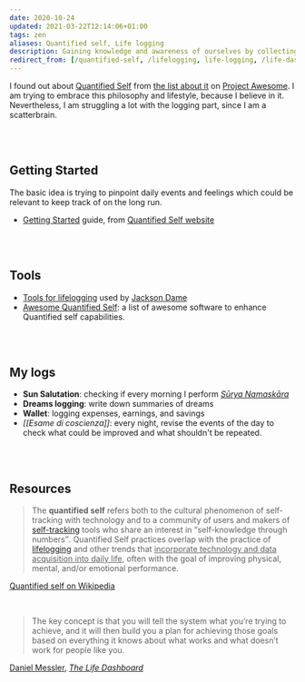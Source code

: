 ```yaml
---
date: 2020-10-24
updated: 2021-03-22T12:14:06+01:00
tags: zen
aliases: Quantified self, Life logging
description: Gaining knowledge and awareness of ourselves by collecting any sort of data which concern us
redirect_from: [/quantified-self, /lifelogging, life-logging, /life-dashboard]
---
```

I found out about [Quantified Self](https://en.wikipedia.org/wiki/Quantified_self 'Quantified Self on Wikipedia') from [the list about it](https://project-awesome.org/woop/awesome-quantified-self 'Awesome Quantified Self') on [Project Awesome](https://project-awesome.org 'Project Awesome'). I am trying to embrace this philosophy and lifestyle, because I believe in it. Nevertheless, I am struggling a lot with the logging part, since I am a scatterbrain.

<br>
<br>

## Getting Started

The basic idea is trying to pinpoint daily events and feelings which could be relevant to keep track of on the long run.

- [Getting Started](https://quantifiedself.com/get-started/) guide, from [Quantified Self website](https://quantifiedself.com)

<br>
<br>

## Tools

- [Tools for lifelogging](https://www.jacksondame.com/blog/lifelogging-how-and-why-i-create-a-quantified-self#tools 'A list of all the tools I use currently - Lifelogging: How \(and Why\) I Create a Quantified Self') used by [Jackson Dame](https://www.jacksondame.com 'Jackson Dame')
- [Awesome Quantified Self](https://project-awesome.org/woop/awesome-quantified-self): a list of awesome software to enhance Quantified self capabilities.

<br>
<br>

## My logs

- **Sun Salutation**: checking if every morning I perform [<cite>Sūrya Namaskāra</cite>](https://en.wikipedia.org/wiki/Surya_Namaskar '“Surya Namaskar” on Wikipedia')
- **Dreams logging**: write down summaries of dreams
- **Wallet**: logging expenses, earnings, and savings
- *[[Esame di coscienza]]*: every night, revise the events of the day to check what could be improved and what shouldn't be repeated.

<br>
<br>

## Resources

> The **quantified self** refers both to the cultural phenomenon of self-tracking with technology and to a community of users and makers of [self-tracking](https://en.wikipedia.org/wiki/Self-tracking 'Self-tracking') tools who share an interest in <q>self-knowledge through numbers</q>. Quantified Self practices overlap with the practice of [lifelogging](https://en.wikipedia.org/wiki/Lifelog 'Lifelog') and other trends that <u>incorporate technology and data acquisition into daily life</u>, often with the goal of improving physical, mental, and/or emotional performance.

<p class='cite'><a href='https://en.wikipedia.org/wiki/Quantified_self'  target='_blank' title='Quantified self on Wikipedia'>Quantified self on Wikipedia</a></p>

<br>

> The key concept is that you will tell the system what you’re trying to achieve, and it will then build you a plan for achieving those goals based on everything it knows about what works and what doesn’t work for people like you.

<p class='cite'><a href='https://danielmiessler.com'  target='_blank' title='Daniel Messler'>Daniel Messler</a>, <cite><a href='https://danielmiessler.com/blog/the-life-dashboard/'  target='_blank' title='The Life Dashboard'>The Life Dashboard</a></cite></p>
